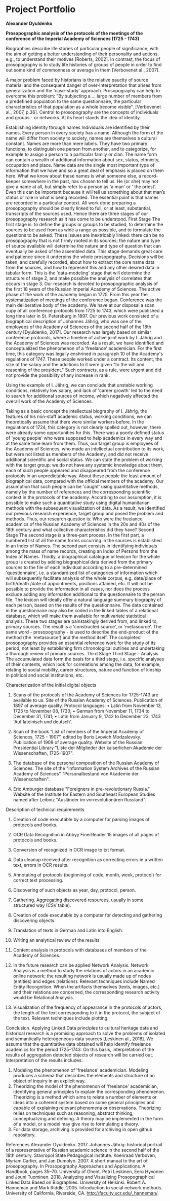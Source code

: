 # Project Portfolio 

**Alexander Dyuldenko**

**Prosopographic analysis of the protocols of the meetings of the conference of the Imperial Academy of Sciences (1725 - 1743)**


Biographies describe life stories of particular people of significance, with the aim of getting a better understanding of their personality and actions, e.g., to understand their motives [Roberts, 2002]. In contrast, the focus of prosopography is to study life histories of groups of people in order to find out some kind of commonness or average in them [Verbovenet al., 2007].

A major problem faced by historians is the relative paucity of source material and the consequent danger of over-interpretation that arises from generalization and the 'case-study' approach.
Prosopography can help to overcome this problem: "By subjecting a … large number of members from a predefined population to the same questionnaire, the particular characteristics of that population as a whole become visible".
[Verbovenet al., 2007, p.36].
Central to prosopography are the concepts of individuals and groups - or networks. At its heart stands the idea of identity.

Establishing identity through names
Individuals are identified by their names. Every person in every society has a name. Although the form of the name will differ from society to society, names are themselves a cultural constant.
Names are more than mere labels. They have two primary functions, to distinguish one person from another, and to categorize, for example to assign a person to a particular family or clan. The name form can contain a wealth of additional information about sex, status, ethnicity, occupation and place.
Name data are the single most important type of information that we have and so a great deal of emphasis is placed on them here. What we know about these names is what someone else, a record-keeper somewhere in the past, has chosen to tell us. He (or she) may not give a name at all, but simply refer to a person as 'a man' or ' the priest'. Even this can be important because it will tell us something about that man’s status or role in what is being recorded. The essential point is that names are recorded in a particular context.  All work done preparing a prosopography should be clearly linked to full, or at least, substantial, transcripts of the sources used.
Hence there are three stages of our prosopography research as it has come to be understood.
First Stage
The first stage is: 
to define the groups or groups to be studied, to determine the sources to be used from as wide a range as possible, and to formulate the questions to be asked.
These issues are inextricably linked: there can be no prosopography that is not firmly rooted in its sources; the nature and type of source available will determine the nature and type of question that can eventually be asked of the assembled data.
This stage demands great care and patience since it underpins the whole prosopography. Decisions will be taken, and carefully recorded, about how to extract the core name data from the sources, and how to represent this and any other desired data in tabular form. This is the 'data-modeling' stage that will determine the structure of stage 2, and make possible the analysis of correlates that occurs in stage 3.
Our research is devoted to prosopographic analysis of the first 18 years of the Russian Imperial Academy of Sciences. The active phase of the work of the academy began in 1725. From this year the systematization of meetings of the conference began. Conference was the main deliberative body of the academy. 
We have at our disposal a scan copy of all conference protocols from 1725 to 1743, which were published a long time later in St. Petersburg in 1897.
Our previous work consisted of a biographical description of Johannes Jährig, who was one of the employees of the Academy of Sciences of the second half of the 18th century [Dyuldenko, 2017]. Our research was largely based on similar conference protocols, where a timeline of active joint work by I. Jährig and the Academy of Sciences was recorded.
As a result, we have identified and conceptualized the phenomenon of a 'freelance' academician. For the first time, this category was legally enshrined in paragraph 10 of the Academy's regulations of 1747. These people worked under a contract. Its content, the size of the salary and the additions to it were given "to the will and reasoning of the president."
Such contracts, as a rule, were urgent and did not provide the possibility of any increase in rank.

Using the example of I. Jährig, we can conclude that unstable working conditions, relatively low salary, and lack of 'career growth' led to the need to search for additional sources of income, which negatively affected the overall work of the Academy of Sciences.

Taking as a basic concept the intellectual biography of I. Jährig, the features of his non-staff academic status, working conditions, we can theoretically assume that there were similar workers before.
In the regulations of 1724, this category is not clearly spelled out, however, there were already some opportunities for this. There was a poorly defined status of 'young people' who were supposed to help academics in every way and at the same time learn from them.
Thus, our target group is employees of the Academy of Sciences, who made an intellectual contribution to its work, but were not listed as members of the Academy, and did not receive additional scientific and social status.
We can state the problem of working with the target group: we do not have any systemic knowledge about them, each of such people appeared and disappeared from the conference protocols in an unpredictable way. About these people the least amount of biographical data, compared with the official members of the academy.
Our assumption that such people can be 'caught' using quantitative methods, namely by the number of references and the corresponding scientific context in the protocols of the academy. According to our assumption, it is possible to make such a quantitative study using digital humanitarian methods with the subsequent visualization of data.
As a result, we identified our previous research experience, target group and posed the problem and methods.
Thus, our research question is: Who were the freelance academics of the Russian Academy of Sciences in the 20s and 40s of the 18th century and what collective characteristics did they have?
Second Stage
The second stage is a three-part process.
In the first part, a numbered list of all the name forms occurring in the sources is established in an Index of Names.
The second part consists in identifying individuals among the mass of name records, creating an Index of Persons from the Index of Names.
Thirdly, a biographical catalogue or lexicon for the whole group is created by adding biographical data derived from the primary sources to the file of each individual according to a pre-determined 'questionnaire', i.e. a standardized list of categories of information which will subsequently facilitate analysis of the whole corpus, e.g. date/place of birth/death /date of appointments, positions attained, etc. It will not be possible to provide the information in all cases, nor does the process exclude adding any information additional to the questionnaire to the person file. 
The lexicon will ideally offer a natural language summary biography of each person, based on the results of the questionnaire. The data contained in the questionnaire may also be coded in the linked tables of a relational database, which will make them available for multivariate statistical analysis. 
These two stages are painstakingly derived from, and linked to, primary sources. The result is a 'constructed source', or 'metasource'. The same word - prosopography - is used to describe the end-product of the method (the 'metasource') and the method itself. The completed prosopography provides an essential reference work for the study of its period, not least by establishing firm chronological outlines and undertaking a thorough review of primary sources.
Third Stage
Third Stage - Analysis
The accumulated data form the basis for a third stage, i.e. specific analyses of their contents, which look for correlations among the data, for example, relating to social mobility, career structures, nature and function of kinship in political and social institutions, etc.

Characterization of the initial digital objects 

1.	Scans of the protocols of the Academy of Sciences for 1725-1743 are available to us. Site of the Russian Academy of Sciences. Publication of 1897 of average quality. Protocol languages:
• Latin from November 13, 1725 to November 08, 1733;
• German from November 11, 1734 to December 31, 1741;
• Latin from January 9, 1742 to December 23, 1743 'Auf lateinisch und deutsch'.

2.	Scan of the book “List of members of the Imperial Academy of Sciences, 1725 - 1907”, edited by Boris Lvovich Modzalevsky. Publication of 1908 of average quality. Website of the Russian Presidential Library "Liste der Mitglieder der kaiserlichen Akademie der Wissenschaften, 1725-1907".

3.	The database of the personal composition of the Russian Academy of Sciences. The site of the "Information System Archives of the Russian Academy of Sciences" "Personalbestand von Akademie der Wissenschaften".

4.	Eric Amburger database "Foreigners in pre-revolutionary Russia." Website of the Institute for Eastern and Southeast European Studies named after Leibniz "Ausländer im vorrevolutionären Russland".


Description of technical requirements 
1.	 Creation of code executable by a computer for parsing images of protocols and books.

2.	OCR Data Recognition in Abbyy FinerReader 15 images of all pages of protocols and books. 

3.	Conversion of recognized in OCR image to txt format. 

4.	Data cleanup received after recognition as correcting errors in a written text, errors in OCR results.

5.	Annotating of protocols (beginning of code, month, week, protocol) for correct text processing. 

6.	Discovering of such objects as year, day, protocol, person.

7.	Gathering. Aggregating discovered resources, usually in some structured way (CSV table).

8.	Creation of code executable by a computer for detecting and gathering discovering objects.

9.	Translation of texts in German and Latin into English.

10.	Writing an analytical review of the results. 

11.	Content analysis in protocols with databases of members of the Academy of Sciences. 

12.	In the future research can be applied Network Analysis. Network Analysis is a method to study the relations of actors in an academic online network; the resulting network is usually made up of nodes (entities) and edges (relations). Relevant techniques include Named Entity Recognition. When the artifacts themselves (texts, images, etc.) and their relations are concerned, the corresponding research activity would be Relational Analysis.

13.	Visualization of the frequency of appearance in the protocols of actors, the length of the text corresponding to it in the protocol, the subject of the text. Relevant techniques include plotting. 

Conclusion. 
Applying Linked Data principles to cultural heritage data and historical research is a promising approach to solve the problems of isolated and semantically heterogeneous data sources [Leskinen al., 2018]. We assume that the quantitative data obtained will help identify freelance academics for the period 1725-1743. On this basis, interpretation of the results of aggregation detected objects of research will be carried out. 
Interpretation of the results includes:
1.	Modeling the phenomenon of 'freelance' academician. Modeling produces a schema that describes the elements and structure of an object of inquiry in an explicit way.
2.	Theorizing the model of the phenomenon of 'freelance' academician, identifying general principles to explain the corresponding phenomenon. Theorizing is a method which aims to relate a number of elements or ideas into a coherent system based on some general principles and capable of explaining relevant phenomena or observations. Theorizing relies on techniques such as reasoning, abstract thinking, conceptualizing and defining. A theory may be implemented in the form of a model, or a model may give rise to formulating a theory.
3.	For data storage, archiving is provided for archiving in open github repository.

References
Alexander Dyuldenko. 2017. Johannes Jährig: historical portrait of a representative of Russian academic science in the second half of the 18th century. Stavropol State Pedagogical Institute. 
Koenraad Verboven, Myriam Carlier, and Jan Dumolyn. 2007. A short manual to the art of prosopography. In Prosopography Approaches and Applications. A Handbook, pages 35–70. University of Ghent.
Petri Leskinen, Eero Hyvonen and Jouni Tuominen. 2018. Analyzing and Visualizing Prosopographical Linked Data Based on Biographies. University of Helsinki. 
Robert A. Hanneman and Mark Riddle. 2005. Introduction to social network methods. University of California, Riverside, CA. http://faculty.ucr.edu/_hanneman/.
